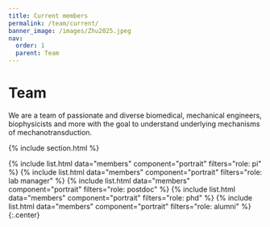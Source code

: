```yaml
---
title: Current members
permalink: /team/current/ 
banner_image: /images/Zhu2025.jpeg
nav: 
  order: 1
  parent: Team
--- 
```


# <i class="fas fa-users"></i>Team

We are a team of passionate and diverse biomedical, mechanical engineers, biophysicists and more with the goal to understand underlying mechanisms of mechanotransduction. 

{% include section.html %}

{%
  include list.html
  data="members"
  component="portrait"
  filters="role: pi"
%}
{%
  include list.html
  data="members"
  component="portrait"
  filters="role: lab manager"
%}
{%
  include list.html
  data="members"
  component="portrait"
  filters="role: postdoc"
%}
{%
  include list.html
  data="members"
  component="portrait"
  filters="role: phd"
%}
{%
  include list.html
  data="members"
  component="portrait"
  filters="role: alumni"
%}
{:.center}
